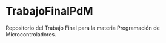 # TrabajoFinalPdM
Repositorio del Trabajo Final para la materia Programación de Microcontroladores.
